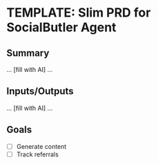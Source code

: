 # TEMPLATE: Slim PRD for SocialButler Agent

## Summary
... [fill with AI] ...

## Inputs/Outputs
... [fill with AI] ...

## Goals
- [ ] Generate content
- [ ] Track referrals
